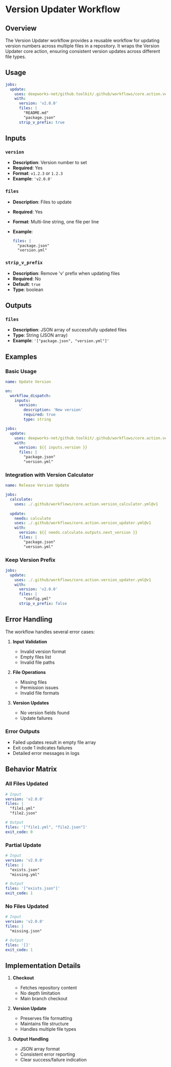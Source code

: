 # Version Updater Workflow

## Overview

The Version Updater workflow provides a reusable workflow for updating version numbers across multiple files in a repository. It wraps the Version Updater core action, ensuring consistent version updates across different file types.

## Usage

```yaml
jobs:
  update:
    uses: deepworks-net/github.toolkit/.github/workflows/core.action.version_updater.yml@v1
    with:
      version: 'v2.0.0'
      files: |
        "README.md"
        "package.json"
      strip_v_prefix: true
```

## Inputs

### `version`

- **Description**: Version number to set
- **Required**: Yes
- **Format**: `v1.2.3` or `1.2.3`
- **Example**: `'v2.0.0'`

### `files`

- **Description**: Files to update
- **Required**: Yes
- **Format**: Multi-line string, one file per line
- **Example**:

  ```yaml
  files: |
    "package.json"
    "version.yml"
  ```

### `strip_v_prefix`

- **Description**: Remove 'v' prefix when updating files
- **Required**: No
- **Default**: `true`
- **Type**: boolean

## Outputs

### `files`

- **Description**: JSON array of successfully updated files
- **Type**: String (JSON array)
- **Example**: `'["package.json", "version.yml"]'`

## Examples

### Basic Usage

```yaml
name: Update Version

on:
  workflow_dispatch:
    inputs:
      version:
        description: 'New version'
        required: true
        type: string

jobs:
  update:
    uses: deepworks-net/github.toolkit/.github/workflows/core.action.version_updater.yml@v1
    with:
      version: ${{ inputs.version }}
      files: |
        "package.json"
        "version.yml"
```

### Integration with Version Calculator

```yaml
name: Release Version Update

jobs:
  calculate:
    uses: ./.github/workflows/core.action.version_calculator.yml@v1
    
  update:
    needs: calculate
    uses: ./.github/workflows/core.action.version_updater.yml@v1
    with:
      version: ${{ needs.calculate.outputs.next_version }}
      files: |
        "package.json"
        "version.yml"
```

### Keep Version Prefix

```yaml
jobs:
  update:
    uses: ./.github/workflows/core.action.version_updater.yml@v1
    with:
      version: 'v2.0.0'
      files: |
        "config.yml"
      strip_v_prefix: false
```

## Error Handling

The workflow handles several error cases:

1. **Input Validation**
    - Invalid version format
    - Empty files list
    - Invalid file paths

2. **File Operations**
    - Missing files
    - Permission issues
    - Invalid file formats

3. **Version Updates**
    - No version fields found
    - Update failures

### Error Outputs

- Failed updates result in empty file array
- Exit code 1 indicates failures
- Detailed error messages in logs

## Behavior Matrix

### All Files Updated

```yaml
# Input
version: 'v2.0.0'
files: |
  "file1.yml"
  "file2.json"

# Output
files: '["file1.yml", "file2.json"]'
exit_code: 0
```

### Partial Update

```yaml
# Input
version: 'v2.0.0'
files: |
  "exists.json"
  "missing.yml"

# Output
files: '["exists.json"]'
exit_code: 1
```

### No Files Updated

```yaml
# Input
version: 'v2.0.0'
files: |
  "missing.json"

# Output
files: '[]'
exit_code: 1
```

## Implementation Details

1. **Checkout**
    - Fetches repository content
    - No depth limitation
    - Main branch checkout

2. **Version Update**
    - Preserves file formatting
    - Maintains file structure
    - Handles multiple file types

3. **Output Handling**
    - JSON array format
    - Consistent error reporting
    - Clear success/failure indication
